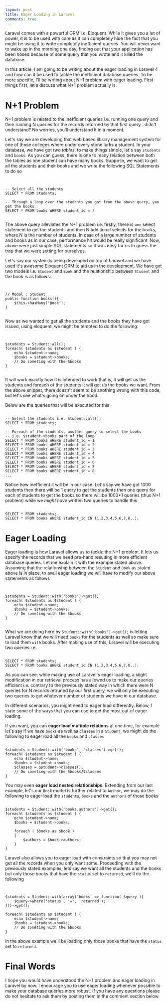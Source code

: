 ```yaml
---
layout: post
title: Eager Loading in Laravel
comments: true
---
```

Laravel comes with a powerful ORM i.e. Eloquent. While it gives you a lot of power, it is to be used with care as it can completely hide the fact that you might be using it to write completely inefficient queries. You will never want to wake up in the morning one day, finding out that your application has been hosed because of some query that you wrote and it killed the database.

In this article, I am going to be writing about the eager loading in Laravel 4 and how can it be used to tackle the inefficient database queries. To be more specific, I'll be writing about N+1 problem with eager loading. First things first, let's discuss what N+1 problem actually is.

# N+1 Problem

N+1 problem is related to the inefficient queries i.e. running one query and then running N queries for the records returned by that first query ..didn't understand? No worries, you'll understand it in a moment.

Let's say we are developing that web based library management system for one of those colleges where under every stone lurks a student. In your database, we have got *two tables*, to make things simple, let's say `students` and `books`. As you can guess, there is one to many relation between both the tables as one student can have many books. Suppose, we want to get all the students and their books and we write the following SQL Statements to do so

<pre><code class='sql'>

-- Select all the students
SELECT * FROM students;

-- Through a loop over the students you got from the above query, you get the books
SELECT * FROM books WHERE student_id = ?

</code></pre>

The above query alleviates the N+1 problem i.e. firstly, there is `one` select statement to get the students and then N additional selects for the books, where N is the number of students. In case of a large number of students and books as in our case, performance hit would be really significant. Now, above were just simple SQL statements so it was easy for us to guess the trap that we were setting for ourselves. 

Let's say our system is being developed on top of Laravel and we have used it's awesome Eloquent ORM to aid us in the development. We have got two models i.e. `Student` and `Book` and the relationship between `Student` and the book is as follows:

<pre><code class="php">

// Model : Student
public function books(){
    $this->hasMany('Book');
}

</code></pre>

Now as we wanted to get all the students and the books they have got issued, using eloquent, we might be tempted to do the following:

<pre><code class="php">

$students = Student::all();
foreach( $students as $student ) {
    echo $student->name;    
    $books = $student->books;
    // Do someting with the $books
}

</code></pre>

It will work exactly how it is intended to work that is, it will get us the students and foreach of the students it will get us the books we want. From the above snippet, there doesn't seem to be anothing wrong with this code, but let's see what's going on under the hood. 

Below are the queries that will be executed for this:

<pre><code class="sql">
-- Select the students i.e. Student::all();
SELECT * FROM students;

-- Foreach of the students, another query to select the books
-- i.e. $student->books part of the loop
SELECT * FROM books WHERE student_id = 1
SELECT * FROM books WHERE student_id = 2
SELECT * FROM books WHERE student_id = 3
SELECT * FROM books WHERE student_id = 4
SELECT * FROM books WHERE student_id = 5
SELECT * FROM books WHERE student_id = 6
SELECT * FROM books WHERE student_id = 7
SELECT * FROM books WHERE student_id = 8
...
</code></pre>

Notice how inefficient it will be in our case. Let's say we have got 1000 students then there will be 1 query to get the students then one query for each of students to get the books so there will be 1000+1 queries (thus N+1 problem) while we *might have* written two queries to handle this

<pre><code class="sql">
SELECT * FROM students;
SELECT * FROM books WHERE student_id IN (1,2,3,4,5,6,7,8..);
</code></pre>

# Eager Loading
Eager loading is how Laravel allows us to tackle the N+1 problem. It lets us specify the records that we need pre-hand resulting in more efficient database queries. Let me explain it with the example stated above. Assuming that the relationship between the `Student` and `Book` as stated above is in place, to avail eager loading we will have to modify our above statements as follows

<pre><code class="php">

$students = Student::with('books')->get();
foreach( $students as $student ) {
    echo $student->name;    
    $books = $student->books;
    // Do someting with the $books
}

</code></pre>

What we are doing here by `Student::with('books')->get();` is letting Laravel know that we will need `books` for the students as well so make sure to load them `with` books. After making use of this, Laravel will be executing two queries i.e.

<pre><code class="sql">
SELECT * FROM students;
SELECT * FROM books WHERE student_id IN (1,2,3,4,5,6,7,8..);
</code></pre>

As you can see, while making use of Laravel's eager loading, a slight modification in our retrieval process has allowed us to make our queries efficient i.e. contrary to the previously stated way in which there were N queries for N records retruned by our first query, we will only be executing two queries to get whatever number of students we have in our database.

In different scenarios, you might need to eager load differently. Below, I state some of the ways that you can use to get the most out of eager loading.

If you want, you can **eager load multiple relations** at one time, for example let's say if we have `books` as well as `classes` in a `Student`, we might do the following to eager load all the `books` and `classes`

<pre><code class="php">
$students = Student::with('books', 'classes')->get();
foreach( $students as $student ) {
    echo $student->name;    
    $books = $student->books;
    $classes = $student->classes();
    // Do someting with the $books/$classes
}
</code></pre>

You may even **eager load nested relationships**. Extending from our last example, let's our `Book` model is further related to `Author`, we may do the following to eager load the `students`, `books` and the `authors` of those books

<pre><code class="php">
$students = Student::with('books.authors')->get();
foreach( $students as $student ) {
    echo $student->name;
    $books = $student->books;
    
    foreach ( $books as $book )
    {
        $authors = $book->authors;
    }
}
</code></pre>

Laravel also allows you to eager load with constraints so that you may not get all the records when you only want some. Proceeding with the previously stated examples, lets say we want all the students and the books but only those books that have the `status` set to `returned`, we'll do the following

<pre><code class="php">

$students = Student::with(array('books' => function( $query ){
    $query->where('status', '=', 'returned');
}))->get();

foreach( $students as $student ) {
    echo $student->name;    
    $books = $student->books;
    // Do someting with the $books
}
</code></pre>

In the above example we'll be loading only those books that have the `status` set to `returned`.

# Final Words
I hope you would have understood the N+1 problem and eager loading in Laravel by now. I encourage you to use eager loading whenever possible to make your database queries more robust. If you have any questions please do not hesitate to ask them by posting them in the comment section below.
